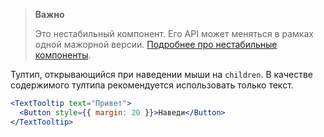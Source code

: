 > **Важно**
>
> Это нестабильный компонент. Его API может меняться в рамках одной мажорной версии. [Подробнее про нестабильные компоненты](https://vkcom.github.io/VKUI/#/Unstable).

Тултип, открывающийся при наведении мыши на `children`. В качестве содержимого тултипа рекомендуется использовать только текст.

```jsx { "props": { "layout": false, "iframe": false } }
<TextTooltip text="Привет">
  <Button style={{ margin: 20 }}>Наведи</Button>
</TextTooltip>
```
